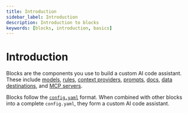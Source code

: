 ```yaml
---
title: Introduction
sidebar_label: Introduction
description: Introduction to blocks
keywords: [blocks, introduction, basics]
---
```


# Introduction

Blocks are the components you use to build a custom AI code assistant. These include [models](./blocks/block-types.md#models), [rules](./blocks/block-types.md#rules), [context providers](./blocks/block-types.md#context), [prompts](./blocks/block-types.md#prompts), [docs](./blocks/block-types.md#docs), [data destinations](./blocks/block-types.md#data), and [MCP servers](./blocks/block-types.md#mcp). 

Blocks follow the [`config.yaml`](../../yaml-reference.md) format. When combined with other blocks into a complete `config.yaml`, they form a custom AI code assistant.